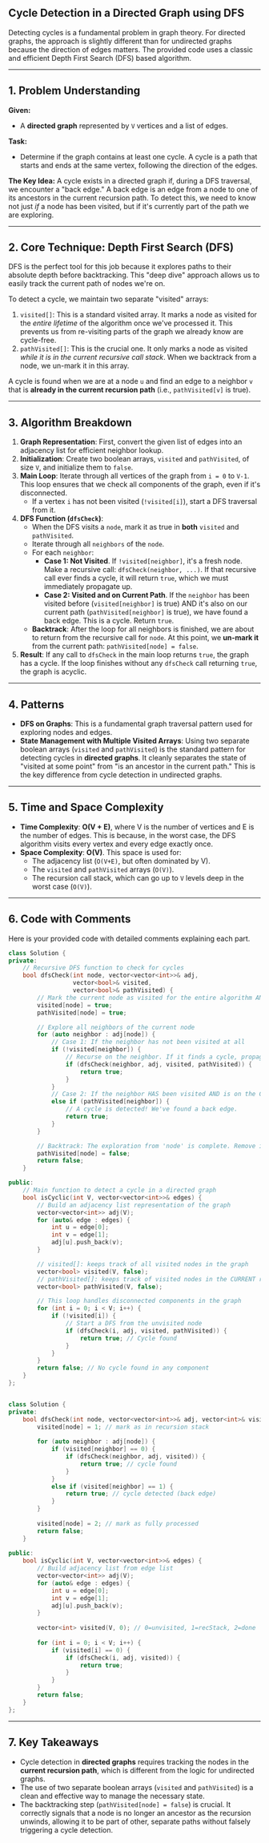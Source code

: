 ## **Cycle Detection in a Directed Graph using DFS**

Detecting cycles is a fundamental problem in graph theory. For directed graphs, the approach is slightly different than for undirected graphs because the direction of edges matters. The provided code uses a classic and efficient Depth First Search (DFS) based algorithm.

-----

## **1. Problem Understanding**

**Given:**

  * A **directed graph** represented by `V` vertices and a list of edges.

**Task:**

  * Determine if the graph contains at least one cycle. A cycle is a path that starts and ends at the same vertex, following the direction of the edges.

**The Key Idea:**
A cycle exists in a directed graph if, during a DFS traversal, we encounter a "back edge." A back edge is an edge from a node to one of its ancestors in the current recursion path. To detect this, we need to know not just *if* a node has been visited, but if it's currently part of the path we are exploring.

-----

## **2. Core Technique: Depth First Search (DFS)**

DFS is the perfect tool for this job because it explores paths to their absolute depth before backtracking. This "deep dive" approach allows us to easily track the current path of nodes we're on.

To detect a cycle, we maintain two separate "visited" arrays:

1.  `visited[]`: This is a standard visited array. It marks a node as visited for the *entire lifetime* of the algorithm once we've processed it. This prevents us from re-visiting parts of the graph we already know are cycle-free.
2.  `pathVisited[]`: This is the crucial one. It only marks a node as visited *while it is in the current recursive call stack*. When we backtrack from a node, we un-mark it in this array.

A cycle is found when we are at a node `u` and find an edge to a neighbor `v` that is **already in the current recursion path** (i.e., `pathVisited[v]` is true).

-----

## **3. Algorithm Breakdown**

1.  **Graph Representation**: First, convert the given list of edges into an adjacency list for efficient neighbor lookup.
2.  **Initialization**: Create two boolean arrays, `visited` and `pathVisited`, of size `V`, and initialize them to `false`.
3.  **Main Loop**: Iterate through all vertices of the graph from `i = 0` to `V-1`. This loop ensures that we check all components of the graph, even if it's disconnected.
      * If a vertex `i` has not been visited (`!visited[i]`), start a DFS traversal from it.
4.  **DFS Function (`dfsCheck`)**:
      * When the DFS visits a `node`, mark it as true in **both** `visited` and `pathVisited`.
      * Iterate through all `neighbors` of the `node`.
      * For each `neighbor`:
          * **Case 1: Not Visited**. If `!visited[neighbor]`, it's a fresh node. Make a recursive call: `dfsCheck(neighbor, ...)`. If that recursive call ever finds a cycle, it will return `true`, which we must immediately propagate up.
          * **Case 2: Visited and on Current Path**. If the `neighbor` has been visited before (`visited[neighbor]` is true) AND it's also on our current path (`pathVisited[neighbor]` is true), we have found a back edge. This is a cycle. Return `true`.
      * **Backtrack**: After the loop for all neighbors is finished, we are about to return from the recursive call for `node`. At this point, we **un-mark it** from the current path: `pathVisited[node] = false`.
5.  **Result**: If any call to `dfsCheck` in the main loop returns `true`, the graph has a cycle. If the loop finishes without any `dfsCheck` call returning `true`, the graph is acyclic.

-----

## **4. Patterns**

  * **DFS on Graphs**: This is a fundamental graph traversal pattern used for exploring nodes and edges.
  * **State Management with Multiple Visited Arrays**: Using two separate boolean arrays (`visited` and `pathVisited`) is the standard pattern for detecting cycles in **directed graphs**. It cleanly separates the state of "visited at some point" from "is an ancestor in the current path." This is the key difference from cycle detection in undirected graphs.

-----

## **5. Time and Space Complexity**

  * **Time Complexity**: **O(V + E)**, where V is the number of vertices and E is the number of edges. This is because, in the worst case, the DFS algorithm visits every vertex and every edge exactly once.
  * **Space Complexity**: **O(V)**. This space is used for:
      * The adjacency list (`O(V+E)`, but often dominated by V).
      * The `visited` and `pathVisited` arrays (`O(V)`).
      * The recursion call stack, which can go up to `V` levels deep in the worst case (`O(V)`).

-----

## **6. Code with Comments**

Here is your provided code with detailed comments explaining each part.

```cpp
class Solution {
private:
    // Recursive DFS function to check for cycles
    bool dfsCheck(int node, vector<vector<int>>& adj,
                  vector<bool>& visited,
                  vector<bool>& pathVisited) {
        // Mark the current node as visited for the entire algorithm AND for the current path
        visited[node] = true;
        pathVisited[node] = true;

        // Explore all neighbors of the current node
        for (auto neighbor : adj[node]) {
            // Case 1: If the neighbor has not been visited at all
            if (!visited[neighbor]) {
                // Recurse on the neighbor. If it finds a cycle, propagate true up.
                if (dfsCheck(neighbor, adj, visited, pathVisited)) {
                    return true;
                }
            }
            // Case 2: If the neighbor HAS been visited AND is on the CURRENT path
            else if (pathVisited[neighbor]) {
                // A cycle is detected! We've found a back edge.
                return true;
            }
        }

        // Backtrack: The exploration from 'node' is complete. Remove it from the current path.
        pathVisited[node] = false;
        return false;
    }

public:
    // Main function to detect a cycle in a directed graph
    bool isCyclic(int V, vector<vector<int>>& edges) {
        // Build an adjacency list representation of the graph
        vector<vector<int>> adj(V);
        for (auto& edge : edges) {
            int u = edge[0];
            int v = edge[1];
            adj[u].push_back(v);
        }

        // visited[]: keeps track of all visited nodes in the graph
        vector<bool> visited(V, false);
        // pathVisited[]: keeps track of visited nodes in the CURRENT recursion path
        vector<bool> pathVisited(V, false);

        // This loop handles disconnected components in the graph
        for (int i = 0; i < V; i++) {
            if (!visited[i]) {
                // Start a DFS from the unvisited node
                if (dfsCheck(i, adj, visited, pathVisited)) {
                    return true; // Cycle found
                }
            }
        }
        return false; // No cycle found in any component
    }
};
```
```cpp

class Solution {
private:
    bool dfsCheck(int node, vector<vector<int>>& adj, vector<int>& visited) {
        visited[node] = 1; // mark as in recursion stack
        
        for (auto neighbor : adj[node]) {
            if (visited[neighbor] == 0) {
                if (dfsCheck(neighbor, adj, visited)) {
                    return true; // cycle found
                }
            }
            else if (visited[neighbor] == 1) {
                return true; // cycle detected (back edge)
            }
        }
        
        visited[node] = 2; // mark as fully processed
        return false;
    }
    
public:
    bool isCyclic(int V, vector<vector<int>>& edges) {
        // Build adjacency list from edge list
        vector<vector<int>> adj(V);
        for (auto& edge : edges) {
            int u = edge[0];
            int v = edge[1];
            adj[u].push_back(v);
        }
        
        vector<int> visited(V, 0); // 0=unvisited, 1=recStack, 2=done
        
        for (int i = 0; i < V; i++) {
            if (visited[i] == 0) {
                if (dfsCheck(i, adj, visited)) {
                    return true;
                }
            }
        }
        return false;
    }
};


```
-----

## **7. Key Takeaways**

  * Cycle detection in **directed graphs** requires tracking the nodes in the **current recursion path**, which is different from the logic for undirected graphs.
  * The use of two separate boolean arrays (`visited` and `pathVisited`) is a clean and effective way to manage the necessary state.
  * The backtracking step (`pathVisited[node] = false`) is crucial. It correctly signals that a node is no longer an ancestor as the recursion unwinds, allowing it to be part of other, separate paths without falsely triggering a cycle detection.